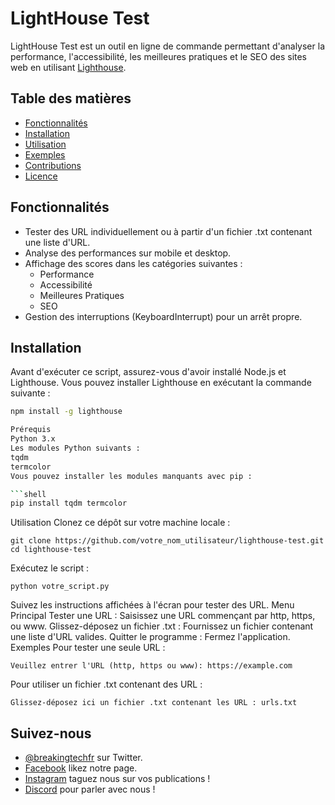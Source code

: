 # LightHouse Test

LightHouse Test est un outil en ligne de commande permettant d'analyser la performance, l'accessibilité, les meilleures pratiques et le SEO des sites web en utilisant [Lighthouse](https://developers.google.com/web/tools/lighthouse).

## Table des matières

- [Fonctionnalités](#fonctionnalités)
- [Installation](#installation)
- [Utilisation](#utilisation)
- [Exemples](#exemples)
- [Contributions](#contributions)
- [Licence](#licence)

## Fonctionnalités

- Tester des URL individuellement ou à partir d'un fichier .txt contenant une liste d'URL.
- Analyse des performances sur mobile et desktop.
- Affichage des scores dans les catégories suivantes :
  - Performance
  - Accessibilité
  - Meilleures Pratiques
  - SEO
- Gestion des interruptions (KeyboardInterrupt) pour un arrêt propre.

## Installation

Avant d'exécuter ce script, assurez-vous d'avoir installé Node.js et Lighthouse. Vous pouvez installer Lighthouse en exécutant la commande suivante :

```bash
npm install -g lighthouse

Prérequis
Python 3.x
Les modules Python suivants :
tqdm
termcolor
Vous pouvez installer les modules manquants avec pip :

```shell
pip install tqdm termcolor
```
Utilisation
Clonez ce dépôt sur votre machine locale :
```shell
git clone https://github.com/votre_nom_utilisateur/lighthouse-test.git
cd lighthouse-test
```
Exécutez le script :
```shell
python votre_script.py
```
Suivez les instructions affichées à l'écran pour tester des URL.
Menu Principal
Tester une URL : Saisissez une URL commençant par http, https, ou www.
Glissez-déposez un fichier .txt : Fournissez un fichier contenant une liste d'URL valides.
Quitter le programme : Fermez l'application.
Exemples
Pour tester une seule URL :
```shell
Veuillez entrer l'URL (http, https ou www): https://example.com
```
Pour utiliser un fichier .txt contenant des URL :
```shell
Glissez-déposez ici un fichier .txt contenant les URL : urls.txt
```

## Suivez-nous

- [@breakingtechfr](https://twitter.com/BreakingTechFR) sur Twitter.
- [Facebook](https://www.facebook.com/BreakingTechFr/) likez notre page.
- [Instagram](https://www.instagram.com/breakingtechfr/) taguez nous sur vos publications !
- [Discord](https://discord.gg/VYNVBhk) pour parler avec nous !
